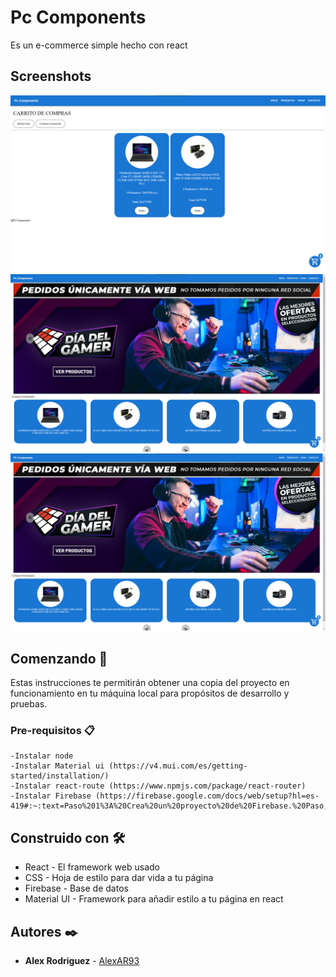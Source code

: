 
# Pc Components

Es un e-commerce simple hecho con react


## Screenshots

![App Screenshot](./readme-image/Screenshot%202022-12-22%20052615.png)
![App Screenshot](./readme-image/Screenshot%202022-12-22%20052706.png)
![App Screenshot](./readme-image/Screenshot%202022-12-22%20052706.png)


## Comenzando 🚀

Estas instrucciones te permitirán obtener una copia del proyecto en funcionamiento en tu máquina local para propósitos de desarrollo y pruebas.

### Pre-requisitos 📋


    -Instalar node
    -Instalar Material ui (https://v4.mui.com/es/getting-started/installation/)
    -Instalar react-route (https://www.npmjs.com/package/react-router)
    -Instalar Firebase (https://firebase.google.com/docs/web/setup?hl=es-419#:~:text=Paso%201%3A%20Crea%20un%20proyecto%20de%20Firebase.%20Paso,Paso%205%3A%20Accede%20a%20Firebase%20en%20tu%20app.)

    



## Construido con 🛠️

* React - El framework web usado
* CSS - Hoja de estilo para dar vida a tu página
* Firebase - Base de datos
* Material UI - Framework para añadir estilo a tu página en react
## Autores ✒️

* **Alex Rodriguez** - [AlexAR93](https://github.com/AlexAR93)
